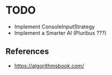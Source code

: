 # TODO

- Implement ConsoleInputStrategy
- Implement a Smarter AI (Pluribus ???)

## References

- https://algorithmsbook.com/